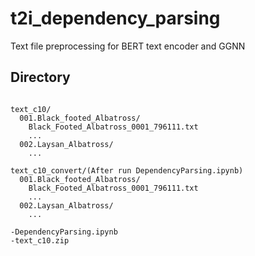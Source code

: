 # t2i_dependency_parsing
Text file preprocessing for BERT text encoder and GGNN


## Directory
<pre>
<code>
text_c10/
  001.Black_footed_Albatross/
    Black_Footed_Albatross_0001_796111.txt
    ...
  002.Laysan_Albatross/
    ...
    
text_c10_convert/(After run DependencyParsing.ipynb)
  001.Black_footed_Albatross/
    Black_Footed_Albatross_0001_796111.txt
    ...
  002.Laysan_Albatross/
    ...
    
-DependencyParsing.ipynb
-text_c10.zip
</code>
</pre>
